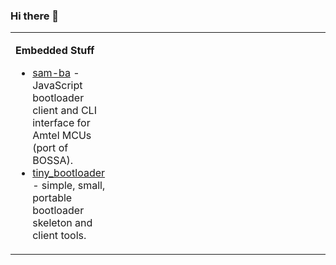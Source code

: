 ### Hi there 👋

<table width='100%'>
  <tr>
    <td width='33%' valign='top'>
      <p><b>Embedded Stuff</b></p>
      <ul>
        <li>
          <a href='https://github.com/jaz303/sam-ba'>sam-ba</a> - JavaScript bootloader client and CLI interface for Amtel MCUs (port of BOSSA).
        </li>
        <li>
          <a href='https://github.com/jaz303/tiny_bootloader'>tiny_bootloader</a> - simple, small, portable bootloader skeleton and client tools.
        </li>
      </ul>
    </td>
    <td width='33%' valign='top'>
      <b></b>
    </td>
    <td width='33%' valign='top'>
      <b></b>
    </td>
  </tr>
</table>

<!--
**jaz303/jaz303** is a ✨ _special_ ✨ repository because its `README.md` (this file) appears on your GitHub profile.

Here are some ideas to get you started:

- 🔭 I’m currently working on ...
- 🌱 I’m currently learning ...
- 👯 I’m looking to collaborate on ...
- 🤔 I’m looking for help with ...
- 💬 Ask me about ...
- 📫 How to reach me: ...
- 😄 Pronouns: ...
- ⚡ Fun fact: ...
-->
